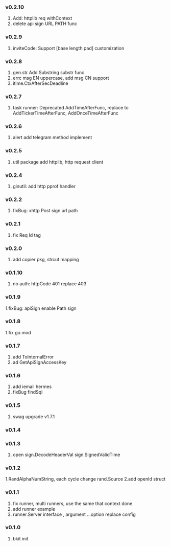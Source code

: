 ### v0.2.10
1. Add: httplib req withContext
2. delete api sign URL PATH func
### v0.2.9
1. inviteCode: Support [base length pad] customization
### v0.2.8
1. gen.str Add Substring  substr func
2. errc msg EN uppercase, add msg CN support
3. itime.CtxAfterSecDeadline
### v0.2.7
1. task runner: Deprecated AddTimeAfterFunc, replace to AddTickerTimeAfterFunc, AddOnceTimeAfterFunc
### v0.2.6
1. alert add telegram method implement
### v0.2.5
1. util package add httplib, http request client
### v0.2.4
1. ginutil: add http pprof handler
### v0.2.2
1. fixBug: xhttp Post sign url path
### v0.2.1
1. fix Req Id tag

### v0.2.0
1. add copier pkg, strcut mapping

### v0.1.10
1. no auth: httpCode 401 replace 403
### v0.1.9
1.fixBug: apiSign enable Path sign
### v0.1.8
1.fix go.mod
### v0.1.7
1. add ToInternalError
2. ad GetApiSignAccessKey
### v0.1.6
1. add iemail hermes
2. fixBug findSql
### v0.1.5
1. swag upgrade v1.7.1

### v0.1.4

### v0.1.3
1. open sign.DecodeHeaderVal sign.SignedValidTime
### v0.1.2
1.RandAlphaNumString, each cycle change rand.Source
2.add openId struct
### v0.1.1
1. fix runner, multi runners, use the same that context done
2. add runner example
3. runner.Server interface , argument ...option replace config

### v0.1.0
1. bkit init